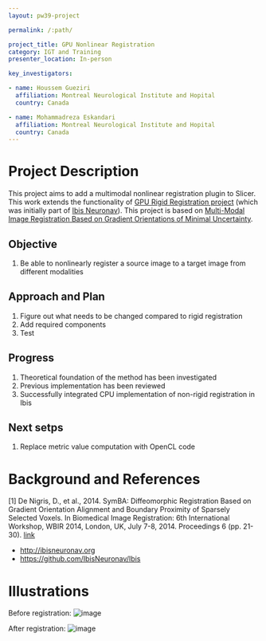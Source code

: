 ```yaml
---
layout: pw39-project

permalink: /:path/

project_title: GPU Nonlinear Registration
category: IGT and Training
presenter_location: In-person

key_investigators:

- name: Houssem Gueziri
  affiliation: Montreal Neurological Institute and Hopital
  country: Canada

- name: Mohammadreza Eskandari
  affiliation: Montreal Neurological Institute and Hopital
  country: Canada
---
```


# Project Description
<!-- Add a short paragraph describing the project. -->
This project aims to add a multimodal nonlinear registration plugin to Slicer. This work extends the functionality of [GPU Rigid Registration project](https://github.com/NA-MIC/ProjectWeek/blob/master/PW35_2021_Virtual/Projects/GPURigidRegistration/README.md) (which was initially part of [Ibis Neuronav](http://ibisneuronav.org/)). This project is based on [Multi-Modal Image Registration Based on Gradient Orientations of Minimal Uncertainty](https://ieeexplore.ieee.org/abstract/document/6298013).
## Objective
<!-- Describe here WHAT you would like to achieve (what you will have as end result). -->
1. Be able to nonlinearly register a source image to a target image from different modalities

## Approach and Plan
<!-- Describe here HOW you would like to achieve the objectives stated above. -->
1. Figure out what needs to be changed compared to rigid registration
2. Add required components
3. Test

## Progress
1. Theoretical foundation of the method has been investigated
2. Previous implementation has been reviewed
3. Successfully integrated CPU implementation of non-rigid registration in Ibis

## Next setps
1. Replace metric value computation with OpenCL code

# Background and References
<!-- If you developed any software, include link to the source code repository. If possible, also add links to sample data, and to any relevant publications. -->
[1] De Nigris, D., et al., 2014. SymBA: Diffeomorphic Registration Based on Gradient Orientation Alignment and Boundary Proximity of Sparsely Selected Voxels. In Biomedical Image Registration: 6th International Workshop, WBIR 2014, London, UK, July 7-8, 2014. Proceedings 6 (pp. 21-30). [link](https://link.springer.com/chapter/10.1007/978-3-319-08554-8_3)
- http://ibisneuronav.org
- https://github.com/IbisNeuronav/Ibis

# Illustrations

Before registration:
![image](https://github.com/NA-MIC/ProjectWeek/assets/8172629/27d88c0c-8694-4548-9ea9-f1c2f3a88517)

After registration:
![image](https://github.com/NA-MIC/ProjectWeek/assets/8172629/e1a8e139-5244-4293-99b6-57284d0fe513)
